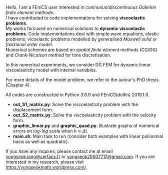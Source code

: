 Hello, I am a FEniCS user interested in *coninuous/discontinuous Galerkin finite element methods*.  
I have contributed to code implementations for solving **viscoelastic problems**.  
My works forcused on numerical solutions to **dynamic viscoelastic problems**. 
Code implementations deal with simple wave equations, elastic problems, vicoelastic problems modelled by *generalised Maxwell solid* or *fractional order model*.  
Numerical schemes are based on *spatial finite element methods* (CG/DG) and *Crank-Nicolson method* for time discretisation.


In this numerical experiments, we consider DG FEM for dynamic linear viscoelasticity model with internal variables.

For more details of the model problem, we refer to the autour's PhD thesis (Chapter 4).

All codes are constructed in Python 3.6.9 and FEniCS(dolfin) 2019.1.0.
- **out_S1_matrix.py**: Solve the viscoelasticity problem with the displacement form.
- **out_S2_matrix.py**: Solve the viscoelasticity problem with the velocity form.
- **graphic_linear.py** and **graphic_quad.py**: Illustrate graphs of numerical errors on *log-log* scale when $h\approx\Delta t$.
- **main.sh**: Main task to run (consider both examples with linear polinomial basis as well as quadratic).


If you have any inquires, please contact me at email yongseok.jang@cerfacs.fr or yongseok20007717@gmail.com.
If you are interested in my research, please visit https://yongseokmath.wordpress.com/.
